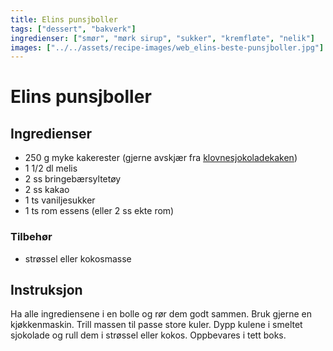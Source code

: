 ```yaml
---
title: Elins punsjboller
tags: ["dessert", "bakverk"]
ingredienser: ["smør", "mørk sirup", "sukker", "kremfløte", "nelik"]
images: ["../../assets/recipe-images/web_elins-beste-punsjboller.jpg"]
---
```


# Elins punsjboller

## Ingredienser

- 250 g myke kakerester (gjerne avskjær fra [klovnesjokoladekaken](./klovnekake))
- 1 1/2 dl melis
- 2 ss bringebærsyltetøy
- 2 ss kakao
- 1 ts vaniljesukker
- 1 ts rom essens (eller 2 ss ekte rom)

### Tilbehør

- strøssel eller kokosmasse

## Instruksjon

Ha alle ingrediensene i en bolle og rør dem godt sammen. Bruk gjerne en kjøkkenmaskin. Trill massen til passe store kuler. Dypp kulene i smeltet sjokolade og rull dem i strøssel eller kokos. Oppbevares i tett boks.
